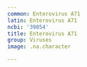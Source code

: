 ```yaml
---
common: Enterovirus A71
latin: Enterovirus A71
ncbi: '39054'
title: Enterovirus A71
group: Viruses
image: .na.character

---
```

